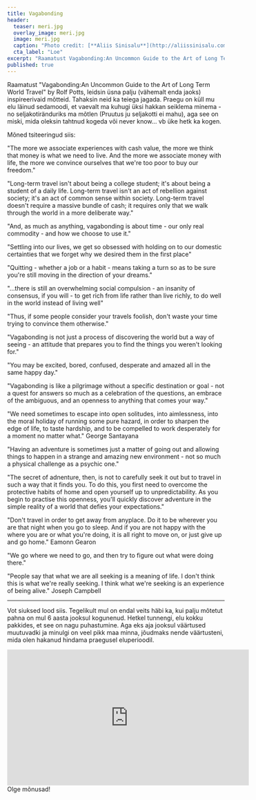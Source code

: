 ```yaml
---
title: Vagabonding
header:
  teaser: meri.jpg
  overlay_image: meri.jpg
  image: meri.jpg
  caption: "Photo credit: [**Aliis Sinisalu**](http://aliissinisalu.com)"
  cta_label: "Loe"
excerpt: "Raamatust Vagabonding:An Uncommon Guide to the Art of Long Term World Travel by Rolf Potts, leidsin üsna palju (vähemalt enda jaoks) inspireerivaid mõtteid. Tahaksin neid ka teiega jagada."
published: true
---
```

 Raamatust "Vagabonding:An Uncommon Guide to the Art of Long Term World Travel" by Rolf Potts, leidsin üsna palju (vähemalt enda jaoks) inspireerivaid mõtteid. Tahaksin neid ka teiega jagada. Praegu on küll mu elu läinud sedamoodi, et vaevalt ma kuhugi üksi hakkan seiklema minema - no seljakotiränduriks ma mõtlen (Pruutus ju seljakotti ei mahu), aga see on miski, mida oleksin tahtnud kogeda või never know... vb üke hetk ka kogen.

Mõned tsiteeringud siis:

"The more we associate experiences with cash value, the more we think that money is what we need to live. And the more we associate money with life, the more we convince ourselves that we're too poor to buy our freedom."

"Long-term travel isn't about being a college student; it's about being a student of a daily life. Long-term travel isn't an act of rebellion against society; it's an act of common sense within society. Long-term travel doesn't require a massive bundle of cash; it requires only that we walk through the world in a more deliberate way."

"And, as much as anything, vagabonding is about time - our only real commodity - and how we choose to use it."

"Settling into our lives, we get so obsessed with holding on to our domestic certainties that we forget why we desired them in the first place"

"Quitting - whether a job or a habit - means taking a turn so as to be sure you're still moving in the direction of your dreams."

"...there is still an overwhelming social compulsion - an insanity of consensus, if you will - to get rich from life rather than live richly, to do well in the world instead of living well"

"Thus, if some people consider your travels foolish, don't waste your time trying to convince them otherwise."

"Vagabonding is not just a process of discovering the world but a way of seeing - an attitude that prepares you to find the things you weren't looking for."

"You may be excited, bored, confused, desperate and amazed all in the same happy day."

"Vagabonding is like a pilgrimage without a specific destination or goal - not a quest for answers so much as a celebration of the questions, an embrace of the ambiguous, and an openness to anything that comes your way."

"We need sometimes to escape into open solitudes, into aimlessness, into the moral holiday of running some pure hazard, in order to sharpen the edge of life, to taste hardship, and to be compelled to work desperately for a moment no matter what."
George Santayana

"Having an adventure is sometimes just a matter of going out and allowing things to happen in a strange and amazing new environment - not so much a physical challenge as a psychic one."

"The secret of adnenture, then, is not to carefully seek it out but to travel in such a way that it finds you. To do this, you first need to overcome the protective habits of home and open yourself up to unpredictability. As you begin to practise this openness, you'll quickly discover adventure in the simple reality of a world that defies your expectations."

"Don't travel in order to get away from anyplace. Do it to be wherever you are that night when you go to sleep. And if you are not happy with the where you are or what you're doing, it is all right to move on, or just give up and go home."
Eamonn Gearon

"We go where we need to go, and then try to figure out what were doing there."

"People say that what we are all seeking is a meaning of life. I don't think this is what we're really seeking. I think what we're seeking is an experience of being alive."
Joseph Campbell

* * *

Vot siuksed lood siis. Tegelikult mul on endal veits häbi ka, kui palju mõtetut pahna on mul 6 aasta jooksul kogunenud. Hetkel tunnengi, elu kokku pakkides, et see on nagu puhastumine. Aga eks aja jooksul väärtused muutuvadki ja minulgi on veel pikk maa minna, jõudmaks nende väärtusteni, mida olen hakanud hindama praegusel eluperioodil.

<iframe width="560" height="315" src="https://www.youtube.com/embed/8masNA6oh_M" frameborder="0" allowfullscreen></iframe>
<br/>
Olge mõnusad!



